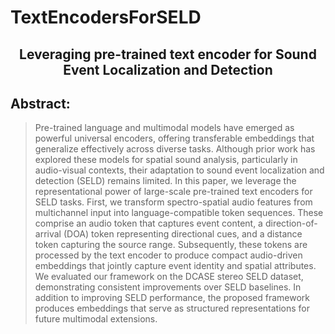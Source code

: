 # TextEncodersForSELD

<div align=center>
   <h2>
   Leveraging pre-trained text encoder for Sound Event Localization and Detection
   </h2>
</div>

## Abstract:
> Pre-trained language and multimodal models have emerged as powerful universal encoders, offering transferable embeddings that generalize effectively across diverse tasks. Although prior work has explored these models for spatial sound analysis, particularly in audio-visual contexts, their adaptation to sound event localization and detection (SELD) remains limited. In this paper, we leverage the representational power of large-scale pre-trained text encoders for SELD tasks. First, we transform spectro-spatial audio features from multichannel input into language-compatible token sequences. These comprise an audio token that captures event content, a direction-of-arrival (DOA) token representing directional cues, and a distance token capturing the source range. Subsequently, these tokens are processed by the text encoder to produce compact audio-driven embeddings that jointly capture event identity and spatial attributes. We evaluated our framework on the DCASE stereo SELD dataset, demonstrating consistent improvements over SELD baselines. In addition to improving SELD performance, the proposed framework produces embeddings that serve as structured representations for future multimodal extensions.

